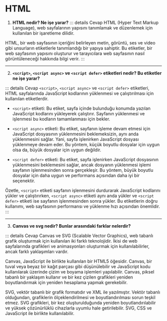 # HTML


1. **HTML nedir? Ne işe yarar?**
::: details Cevap
HTML (Hyper Text Markup Language), web sayfalarının yapısını tanımlamak ve düzenlemek için kullanılan bir işaretleme dilidir.

HTML, bir web sayfasının içeriğini belirleyen metin, görüntü, ses ve video gibi unsurların etiketlerle tanımlandığı bir yapıya sahiptir. Bu etiketler, bir web sayfasının yapısını oluşturur ve tarayıcılara web sayfasının nasıl görüntüleneceği hakkında bilgi verir.
:::

---

2. **```<script>```, ```<script async>``` ve ```<script defer>``` etiketleri nedir? Bu etiketler ne işe yarar?**

::: details Cevap
```<script>```, ```<script async>``` ve ```<script defer>``` etiketleri, HTML sayfalarında JavaScript kodlarının yüklenmesi ve çalıştırılması için kullanılan etiketlerdir.

- ```<script>``` etiketi: Bu etiket, sayfa içinde bulunduğu konumda yazılan JavaScript kodlarını yükleyerek çalıştırır. Sayfanın yüklenmesi ve işlenmesi bu kodların tamamlanması için bekler.

- ```<script async>``` etiketi: Bu etiket, sayfanın işleme devam etmesi için JavaScript dosyasının yüklenmesini beklemeksizin, aynı anda yüklenmesini sağlar. Yani, sayfa işlenirken JavaScript dosyası yüklenmeye devam eder. Bu yöntem, küçük boyutlu dosyalar için uygun olsa da, büyük dosyalar için uygun değildir.

- ```<script defer>``` etiketi: Bu etiket, sayfa işlenirken JavaScript dosyasının yüklenmesini beklemesini sağlar, ancak dosyanın yüklenmesi işlemi sayfanın işlenmesinden sonra gerçekleşir. Bu yöntem, büyük boyutlu dosyalar için daha uygun ve performans açısından daha iyi bir seçenektir.

Özetle, ```<script>``` etiketi sayfanın işlenmesini durdurarak JavaScript kodlarını yükler ve çalıştırırken, ```<script async>``` etiketi aynı anda yükler ve ```<script defer>``` etiketi ise sayfanın işlenmesinden sonra yükler. Bu etiketlerin doğru kullanımı, web sayfasının performansı ve yüklenme hızı açısından önemlidir.
:::

---

3. **Canvas ve svg nedir? Bunlar arasındaki farklar nelerdir?**

::: details Cevap
Canvas ve SVG (Scalable Vector Graphics), web tabanlı grafik oluşturmak için kullanılan iki farklı teknolojidir. İkisi de web sayfalarında grafikleri ve animasyonları oluşturmak için kullanılabilirler, ancak farklı yaklaşımları vardır.

Canvas, JavaScript ile birlikte kullanılan bir HTML5 öğesidir. Canvas, bir tuval veya beyaz bir kağıt parçası gibi düşünülebilir ve JavaScript kodu kullanılarak üzerinde çizim ve boyama işlemleri yapılabilir. Canvas, piksel tabanlı bir yaklaşım kullanır ve bir kez çizilen grafikleri yeniden boyutlandırmak için yeniden hesaplama yapmak gerekebilir.

SVG, vektör tabanlı bir grafik formatıdır ve XML ile yazılmıştır. Vektör tabanlı olduğundan, grafiklerin ölçeklendirilmesi ve boyutlandırılması sorun teşkil etmez. SVG grafikleri, bir kez oluşturulduğunda yeniden boyutlandırılabilir ve yüksek çözünürlüklü cihazlarla uyumlu hale getirilebilir. SVG, CSS ve JavaScript ile birlikte kullanılabilir.
